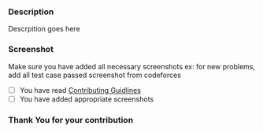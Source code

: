 ### Description
Descrpition goes here

### Screenshot
Make sure you have added all necessary screenshots ex: for new problems, add all test case passed screenshot from codeforces 

- [ ] You have read [Contributing Guidlines](https://github.com/shan7030/codechef-problems/blob/master/CONTRIBUTING.md)
- [ ] You have added appropriate screenshots

### Thank You for your contribution